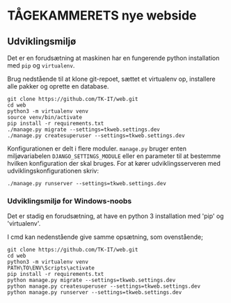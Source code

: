 # TÅGEKAMMERETS nye webside

## Udviklingsmiljø

Det er en forudsætning at maskinen har en fungerende python installation med `pip` og `virtualenv`.

Brug nedstående til at klone git-repoet, sættet et virtualenv op, installere alle pakker og oprette en database.

```shell
git clone https://github.com/TK-IT/web.git
cd web
python3 -m virtualenv venv
source venv/bin/activate
pip install -r requirements.txt
./manage.py migrate --settings=tkweb.settings.dev
./manage.py createsuperuser --settings=tkweb.settings.dev
```

Konfigurationen er delt i flere moduler. `manage.py` bruger enten miljøvariabelen `DJANGO_SETTINGS_MODULE` eller en parameter til at bestemme hvilken konfiguration der skal bruges. For at kører udviklingsserveren med udviklingskonfigurationen skriv:

```shell
./manage.py runserver --settings=tkweb.settings.dev
```

### Udviklingsmiljø for Windows-noobs

Det er stadig en forudsætning, at have en python 3 installation med 'pip' og 'virtualenv'.

I cmd kan nedenstående give samme opsætning, som ovenstående;

```shell
git clone https://github.com/TK-IT/web.git
cd web
python3 -m virtualenv venv
PATH\TO\ENV\Scripts\activate
pip install -r requirements.txt
python manage.py migrate --settings=tkweb.settings.dev
python manage.py createsuperuser --settings=tkweb.settings.dev
python manage.py runserver --settings=tkweb.settings.dev
```


